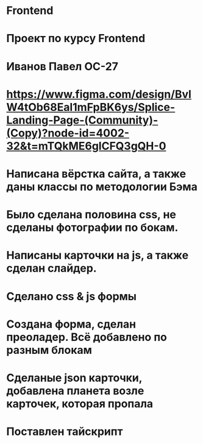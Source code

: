 # Frontend
# Проект по курсу Frontend
# Иванов Павел ОС-27

# https://www.figma.com/design/BvIW4tOb68Eal1mFpBK6ys/Splice-Landing-Page-(Community)-(Copy)?node-id=4002-32&t=mTQkME6glCFQ3gQH-0

# Написана вёрстка сайта, а также даны классы по методологии Бэма

# Было сделана половина css, не сделаны фотографии по бокам.

# Написаны карточки на js, а также сделан слайдер.

# Сделано css & js формы

# Создана форма, сделан преоладер. Всё добавлено по разным блокам

# Сделаные json карточки, добавлена планета возле карточек, которая пропала
# Поставлен тайскрипт 